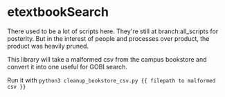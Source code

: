 # etextbookSearch

There used to be a lot of scripts here.  They're still at branch:all_scripts for posterity.  But in the interest of people and processes over product, the product was heavily pruned.

This library will take a malformed csv from the campus bookstore and convert it into one useful for GOBI search.

Run it with ``python3 cleanup_bookstore_csv.py {{ filepath to malformed csv }}``
